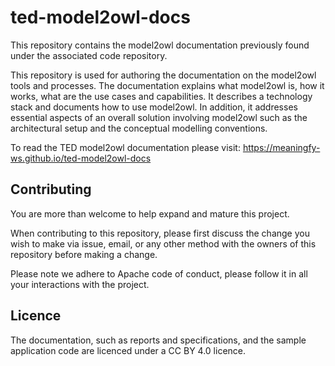 # ted-model2owl-docs
This repository contains the model2owl documentation previously found under the associated code repository.

This repository is used for authoring the documentation on the model2owl tools and processes.
The documentation explains what model2owl is, how it works, what are the use cases and capabilities. It describes a technology stack and documents how to use model2owl. In addition, it addresses essential aspects of an overall solution involving model2owl such as the architectural setup and the conceptual modelling conventions.

To read the TED model2owl documentation please visit: https://meaningfy-ws.github.io/ted-model2owl-docs

## Contributing
You are more than welcome to help expand and mature this project.

When contributing to this repository, please first discuss the change you wish to make via issue, email, or any other method with the owners of this repository before making a change.

Please note we adhere to Apache code of conduct, please follow it in all your interactions with the project.

## Licence
The documentation, such as reports and specifications, and the sample application code are licenced under a CC BY 4.0 licence.
